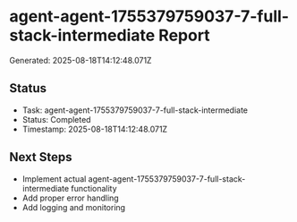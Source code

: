 # agent-agent-1755379759037-7-full-stack-intermediate Report

Generated: 2025-08-18T14:12:48.071Z

## Status
- Task: agent-agent-1755379759037-7-full-stack-intermediate
- Status: Completed
- Timestamp: 2025-08-18T14:12:48.071Z

## Next Steps
- Implement actual agent-agent-1755379759037-7-full-stack-intermediate functionality
- Add proper error handling
- Add logging and monitoring
